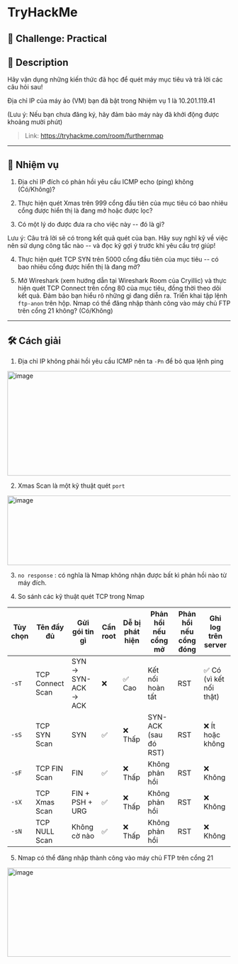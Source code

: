 
# TryHackMe

## 🧩 Challenge: Practical

## 📝 Description

Hãy vận dụng những kiến thức đã học để quét máy mục tiêu và trả lời các câu hỏi sau!

Địa chỉ IP của máy ảo (VM) bạn đã bật trong Nhiệm vụ 1 là 10.201.119.41

(Lưu ý: Nếu bạn chưa đăng ký, hãy đảm bảo máy này đã khởi động được khoảng mười phút)

> Link: https://tryhackme.com/room/furthernmap

---

## 🧠 Nhiệm vụ
1. Địa chỉ IP đích có phản hồi yêu cầu ICMP echo (ping) không (Có/Không)?

2. Thực hiện quét Xmas trên 999 cổng đầu tiên của mục tiêu có bao nhiêu cổng được hiển thị là đang mở hoặc được lọc?

3. Có một lý do được đưa ra cho việc này -- đó là gì?

Lưu ý: Câu trả lời sẽ có trong kết quả quét của bạn. Hãy suy nghĩ kỹ về việc nên sử dụng công tắc nào -- và đọc kỹ gợi ý trước khi yêu cầu trợ giúp!

4. Thực hiện quét TCP SYN trên 5000 cổng đầu tiên của mục tiêu -- có bao nhiêu cổng được hiển thị là đang mở?

5. Mở Wireshark (xem hướng dẫn tại Wireshark Room của Cryillic) và thực hiện quét TCP Connect trên cổng 80 của mục tiêu, đồng thời theo dõi kết quả. Đảm bảo bạn hiểu rõ những gì đang diễn ra. Triển khai tập lệnh `ftp-anon` trên hộp. Nmap có thể đăng nhập thành công vào máy chủ FTP trên cổng 21 không? (Có/Không)

---


## 🛠️ Cách giải

1. Địa chỉ IP không phải hồi yêu cầu ICMP nên ta `-Pn` để bỏ qua lệnh ping

<img width="552" height="236" alt="image" src="https://github.com/user-attachments/assets/d4c4561f-5e43-40b0-b2d0-912a93a4868f" />

2. Xmas Scan là một kỹ thuật quét `port` 

<img width="597" height="157" alt="image" src="https://github.com/user-attachments/assets/d577606b-0610-485b-b52b-fdcb3c7723a2" />

3. `no response` : có nghĩa là Nmap không nhận được bất kì phản hồi nào từ máy đích.

4. So sánh các kỹ thuật quét TCP trong Nmap

| Tùy chọn | Tên đầy đủ         | Gửi gói tin gì              | Cần root | Dễ bị phát hiện | Phản hồi nếu cổng mở | Phản hồi nếu cổng đóng | Ghi log trên server |
|---------|---------------------|-----------------------------|----------|------------------|-----------------------|-------------------------|----------------------|
| `-sT`   | TCP Connect Scan     | SYN → SYN-ACK → ACK         | ❌       | ✅ Cao           | Kết nối hoàn tất       | RST                     | ✅ Có (vì kết nối thật)|
| `-sS`   | TCP SYN Scan         | SYN                         | ✅       | ❌ Thấp          | SYN-ACK (sau đó RST)   | RST                     | ❌ Ít hoặc không       |
| `-sF`   | TCP FIN Scan         | FIN                         | ✅       | ❌ Thấp          | Không phản hồi         | RST                     | ❌ Không               |
| `-sX`   | TCP Xmas Scan        | FIN + PSH + URG             | ✅       | ❌ Thấp          | Không phản hồi         | RST                     | ❌ Không               |
| `-sN`   | TCP NULL Scan        | Không cờ nào                | ✅       | ❌ Thấp          | Không phản hồi         | RST                     | ❌ Không               |

5. Nmap có thể đăng nhập thành công vào máy chủ FTP trên cổng 21

<img width="596" height="201" alt="image" src="https://github.com/user-attachments/assets/394a3e01-0cc2-4fd7-824b-b505913d83fe" />








